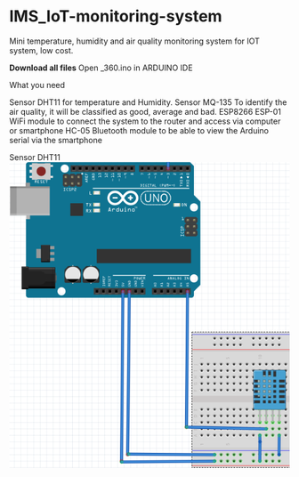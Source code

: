 # IMS_IoT-monitoring-system
Mini temperature, humidity and air quality monitoring system for IOT system, low cost.

**Download all files**
 Open _360.ino in ARDUINO IDE

What you need

Sensor DHT11 for temperature and Humidity.
Sensor MQ-135 To identify the air quality, it will be classified as good, average and bad.
ESP8266 ESP-01 WiFi module to connect the system to the router and access via computer or smartphone
HC-05 Bluetooth module to be able to view the Arduino serial via the smartphone

Sensor DHT11
![](https://github.com/VictorIkeda/IMS_IoT-monitoring-system/blob/main/Images/dht11S.png?raw=true)
